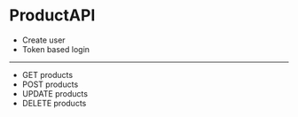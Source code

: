 # ProductAPI

* Create user
* Token based login
<hr>

* GET products
* POST products
* UPDATE products
* DELETE products